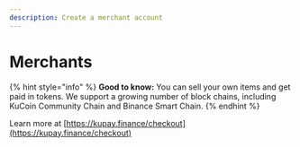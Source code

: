 ```yaml
---
description: Create a merchant account
---
```


# Merchants

{% hint style="info" %}
**Good to know:** You can sell your own items and get paid in tokens. We support a growing number of block chains, including KuCoin Community Chain and Binance Smart Chain.
{% endhint %}

Learn more at [https://kupay.finance/checkout](https://kupay.finance/checkout)
